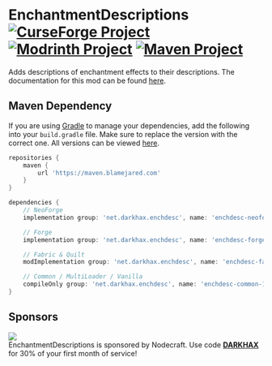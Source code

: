 <!-- name-start -->
# EnchantmentDescriptions [![CurseForge Project](https://img.shields.io/curseforge/dt/250419?logo=curseforge&label=CurseForge&style=flat-square&labelColor=2D2D2D&color=555555)](https://www.curseforge.com/minecraft/mc-mods/enchantment-descriptions) [![Modrinth Project](https://img.shields.io/modrinth/dt/UVtY3ZAC?logo=modrinth&label=Modrinth&style=flat-square&labelColor=2D2D2D&color=555555)](https://modrinth.com/mod/enchantment-descriptions) [![Maven Project](https://img.shields.io/maven-metadata/v?style=flat-square&logoColor=D31A38&labelColor=2D2D2D&color=555555&label=Latest&logo=gradle&metadataUrl=https%3A%2F%2Fmaven.blamejared.com%2Fnet%2Fdarkhax%2Fenchdesc%2Fenchdesc-common-1.21.1%2Fmaven-metadata.xml)](https://maven.blamejared.com/net/darkhax/enchdesc)
<!-- name-end -->
<!-- description-start -->
Adds descriptions of enchantment effects to their descriptions. The documentation for this mod can be found [here](https://docs.darkhax.net/mods/enchantment-descriptions/).
<!-- description-end -->

<!-- maven-start -->
## Maven Dependency

If you are using [Gradle](https://gradle.org) to manage your dependencies, add the following into your `build.gradle` file. Make sure to replace the version with the correct one. All versions can be viewed [here](https://maven.blamejared.com/net/darkhax/enchdesc).

```gradle
repositories {
    maven { 
        url 'https://maven.blamejared.com'
    }
}

dependencies {
    // NeoForge
    implementation group: 'net.darkhax.enchdesc', name: 'enchdesc-neoforge-1.21.1', version: '21.1.0'

    // Forge
    implementation group: 'net.darkhax.enchdesc', name: 'enchdesc-forge-1.21.1', version: '21.1.0'

    // Fabric & Quilt
    modImplementation group: 'net.darkhax.enchdesc', name: 'enchdesc-fabric-1.21.1', version: '21.1.0'

    // Common / MultiLoader / Vanilla
    compileOnly group: 'net.darkhax.enchdesc', name: 'enchdesc-common-1.21.1', version: '21.1.0'
}
```
<!-- maven-end -->

<!-- sponsor-start -->
## Sponsors

[![](https://assets.blamejared.com/nodecraft/darkhax.jpg)](https://nodecraft.com/r/darkhax)    
EnchantmentDescriptions is sponsored by Nodecraft. Use code **[DARKHAX](https://nodecraft.com/r/darkhax)** for 30% of your first month of service!
<!-- sponsor-end -->
